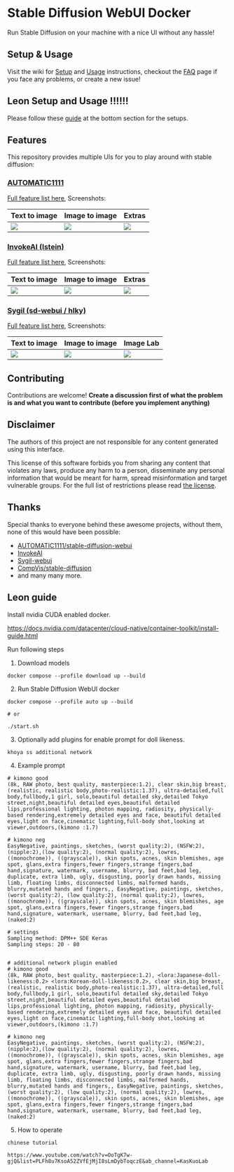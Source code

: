 # Stable Diffusion WebUI Docker

Run Stable Diffusion on your machine with a nice UI without any hassle!

## Setup & Usage

Visit the wiki for [Setup](https://github.com/AbdBarho/stable-diffusion-webui-docker/wiki/Setup) and [Usage](https://github.com/AbdBarho/stable-diffusion-webui-docker/wiki/Usage) instructions, checkout the [FAQ](https://github.com/AbdBarho/stable-diffusion-webui-docker/wiki/FAQ) page if you face any problems, or create a new issue!

## Leon Setup and Usage !!!!!!

Please follow these [guide](#leon-guide) at the bottom section for the setups.

## Features

This repository provides multiple UIs for you to play around with stable diffusion:

### [AUTOMATIC1111](https://github.com/AUTOMATIC1111/stable-diffusion-webui)

[Full feature list here](https://github.com/AUTOMATIC1111/stable-diffusion-webui-feature-showcase), Screenshots:

| Text to image                                                                                              | Image to image                                                                                             | Extras                                                                                                     |
| ---------------------------------------------------------------------------------------------------------- | ---------------------------------------------------------------------------------------------------------- | ---------------------------------------------------------------------------------------------------------- |
| ![](https://user-images.githubusercontent.com/24505302/189541954-46afd772-d0c8-4005-874c-e2eca40c02f2.jpg) | ![](https://user-images.githubusercontent.com/24505302/189541956-5b528de7-1b5d-479f-a1db-d3f5a53afc59.jpg) | ![](https://user-images.githubusercontent.com/24505302/189541957-cf78b352-a071-486d-8889-f26952779a61.jpg) |

### [InvokeAI (lstein)](https://github.com/invoke-ai/InvokeAI)

[Full feature list here](https://github.com/invoke-ai/InvokeAI#features), Screenshots:

| Text to image                                                                                              | Image to image                                                                                             | Extras                                                                                                     |
| ---------------------------------------------------------------------------------------------------------- | ---------------------------------------------------------------------------------------------------------- | ---------------------------------------------------------------------------------------------------------- |
| ![](https://user-images.githubusercontent.com/24505302/195158552-39f58cb6-cfcc-4141-9995-a626e3760752.jpg) | ![](https://user-images.githubusercontent.com/24505302/195158553-152a0ab8-c0fd-4087-b121-4823bcd8d6b5.jpg) | ![](https://user-images.githubusercontent.com/24505302/195158548-e118206e-c519-4915-85d6-4c248eb10fc0.jpg) |

### [Sygil (sd-webui / hlky)](https://github.com/Sygil-Dev/sygil-webui)

[Full feature list here](https://github.com/Sygil-Dev/sygil-webui/blob/master/README.md), Screenshots:

| Text to image                                                                                              | Image to image                                                                                             | Image Lab                                                                                                  |
| ---------------------------------------------------------------------------------------------------------- | ---------------------------------------------------------------------------------------------------------- | ---------------------------------------------------------------------------------------------------------- |
| ![](https://user-images.githubusercontent.com/24505302/189541298-f902b021-a1eb-4e4b-b2eb-b6a696a8ec80.jpg) | ![](https://user-images.githubusercontent.com/24505302/189541295-7d7f2162-2189-4e0a-abbd-703f4779e1cd.jpg) | ![](https://user-images.githubusercontent.com/24505302/189541294-aa7f7735-a973-4e17-ada0-1fe3acbb1772.jpg) |

## Contributing

Contributions are welcome! **Create a discussion first of what the problem is and what you want to contribute (before you implement anything)**

## Disclaimer

The authors of this project are not responsible for any content generated using this interface.

This license of this software forbids you from sharing any content that violates any laws, produce any harm to a person, disseminate any personal information that would be meant for harm, spread misinformation and target vulnerable groups. For the full list of restrictions please read [the license](./LICENSE).

## Thanks

Special thanks to everyone behind these awesome projects, without them, none of this would have been possible:

- [AUTOMATIC1111/stable-diffusion-webui](https://github.com/AUTOMATIC1111/stable-diffusion-webui)
- [InvokeAI](https://github.com/invoke-ai/InvokeAI)
- [Sygil-webui](https://github.com/Sygil-Dev/sygil-webui)
- [CompVis/stable-diffusion](https://github.com/CompVis/stable-diffusion)
- and many many more.


## Leon guide

Install nvidia CUDA enabled docker.

https://docs.nvidia.com/datacenter/cloud-native/container-toolkit/install-guide.html


Run following steps

1. Download models
```
docker compose --profile download up --build
```

2. Run Stable Diffusion WebUI docker
```
docker compose --profile auto up --build

# or

./start.sh
```

3. Optionally add plugins for enable prompt for doll likeness.

```
khoya ss additional network
```


4. Example prompt
```
# kimono good
(8k, RAW photo, best quality, masterpiece:1.2), clear skin,big breast,(realistic, realistic body,photo-realistic:1.37), ultra-detailed,full body,fullbody,1 girl, solo,beautiful detailed sky,detailed Tokyo street,night,beautiful detailed eyes,beautiful detailed lips,professional lighting, photon mapping, radiosity, physically-based rendering,extremely detailed eyes and face, beautiful detailed eyes,light on face,cinematic lighting,full-body shot,looking at viewer,outdoors,(kimono :1.7)

# kimono neg
EasyNegative, paintings, sketches, (worst quality:2), (NSFW:2), (nipple:2),(low quality:2), (normal quality:2), lowres, ((monochrome)), ((grayscale)), skin spots, acnes, skin blemishes, age spot, glans,extra fingers,fewer fingers,strange fingers,bad hand,signature, watermark, username, blurry, bad feet,bad leg, duplicate, extra limb, ugly, disgusting, poorly drawn hands, missing limb, floating limbs, disconnected limbs, malformed hands, blurry,mutated hands and fingers,, EasyNegative, paintings, sketches, (worst quality:2), (low quality:2), (normal quality:2), lowres, ((monochrome)), ((grayscale)), skin spots, acnes, skin blemishes, age spot, glans,extra fingers,fewer fingers,strange fingers,bad hand,signature, watermark, username, blurry, bad feet,bad leg, (naked:2)

# settings
Sampling method: DPM++ SDE Keras
Sampling steps: 20 - 80


# additional network plugin enabled
# kimono good
(8k, RAW photo, best quality, masterpiece:1.2), <lora:Japanese-doll-likeness:0.2> <lora:Korean-doll-likeness:0.2>, clear skin,big breast,(realistic, realistic body,photo-realistic:1.37), ultra-detailed,full body,fullbody,1 girl, solo,beautiful detailed sky,detailed Tokyo street,night,beautiful detailed eyes,beautiful detailed lips,professional lighting, photon mapping, radiosity, physically-based rendering,extremely detailed eyes and face, beautiful detailed eyes,light on face,cinematic lighting,full-body shot,looking at viewer,outdoors,(kimono :1.7)

# kimono neg
EasyNegative, paintings, sketches, (worst quality:2), (NSFW:2), (nipple:2),(low quality:2), (normal quality:2), lowres, ((monochrome)), ((grayscale)), skin spots, acnes, skin blemishes, age spot, glans,extra fingers,fewer fingers,strange fingers,bad hand,signature, watermark, username, blurry, bad feet,bad leg, duplicate, extra limb, ugly, disgusting, poorly drawn hands, missing limb, floating limbs, disconnected limbs, malformed hands, blurry,mutated hands and fingers,, EasyNegative, paintings, sketches, (worst quality:2), (low quality:2), (normal quality:2), lowres, ((monochrome)), ((grayscale)), skin spots, acnes, skin blemishes, age spot, glans,extra fingers,fewer fingers,strange fingers,bad hand,signature, watermark, username, blurry, bad feet,bad leg, (naked:2)

```

5. How to operate
```
chinese tutorial

https://www.youtube.com/watch?v=OoTgK7w-gjQ&list=PLFh8u7KsoA52ZVfEjMjI8sLmDybToqczE&ab_channel=KasKuoLab
```